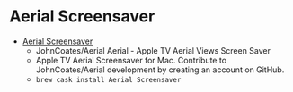 # Aerial Screensaver
- [Aerial Screensaver](https://github.com/JohnCoates/Aerial)
  -  JohnCoates/Aerial Aerial - Apple TV Aerial Views Screen Saver
  - Apple TV Aerial Screensaver for Mac. Contribute to JohnCoates/Aerial development by creating an account on GitHub.
  - `brew cask install Aerial Screensaver`
